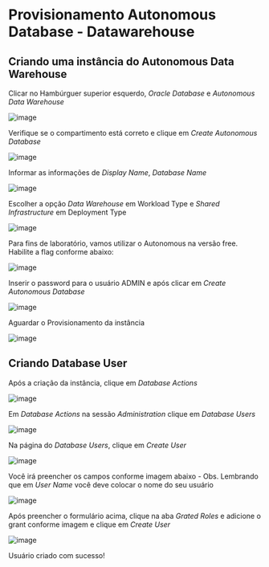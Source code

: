 # Provisionamento Autonomous Database - Datawarehouse

## Criando uma instância do Autonomous Data Warehouse

Clicar no Hambúrguer superior esquerdo, <i>Oracle Database</i> e <i>Autonomous Data Warehouse</i>
  
![image](https://user-images.githubusercontent.com/46925501/155531068-e823c84f-3210-46b5-8777-121221267337.png)

Verifique se o compartimento está correto e clique em <i>Create Autonomous Database</i>
  
![image](https://user-images.githubusercontent.com/46925501/155531442-d1aab77d-acd2-4d0a-8d2b-85beda0d63dd.png)

Informar as informações de <i>Display Name</i>, <i>Database Name</i>

![image](https://user-images.githubusercontent.com/46925501/155531754-eaa11f9e-abf7-4469-b88b-77de1be498ac.png)

Escolher a opção <i>Data Warehouse</i> em Workload Type e <i>Shared Infrastructure</i> em Deployment Type
  
![image](https://user-images.githubusercontent.com/46925501/155531853-ed62f919-91df-4f71-8c89-f5e74efc0ade.png)

Para fins de laboratório, vamos utilizar o Autonomous na versão free. Habilite a flag conforme abaixo:
  
![image](https://user-images.githubusercontent.com/46925501/155532160-00d419e2-bfc7-464f-adc3-899448ed1cd4.png)

Inserir o password para o usuário ADMIN e após clicar em <i>Create Autonomous Database</i>

![image](https://user-images.githubusercontent.com/46925501/155532347-1a68151d-bc96-4040-b794-a7674cbdd77b.png)

Aguardar o Provisionamento da instância

![image](https://user-images.githubusercontent.com/46925501/155532515-a38c5be1-068d-4914-a8cb-e72d7a3043af.png)

## Criando Database User

Após a criação da instância, clique em <i>Database Actions</i>

![image](https://user-images.githubusercontent.com/46925501/169381881-89d01052-1f34-4e23-8895-7fd14afc5b68.png)

Em <i>Database Actions</i> na sessão <i>Administration</i> clique em <i>Database Users</i>

![image](https://user-images.githubusercontent.com/46925501/169382132-75184f33-2003-4c3e-b886-3e21600f90b8.png)

Na página do <i>Database Users</i>, clique em <i>Create User</i>

![image](https://user-images.githubusercontent.com/46925501/169382231-d8f66cbc-a2d4-4b27-a3b4-1a316904565f.png)

Você irá preencher os campos conforme imagem abaixo - Obs. Lembrando que em <i>User Name</i> você deve colocar o nome do seu usuário

![image](https://user-images.githubusercontent.com/46925501/169382354-97421bcc-a888-453d-b2a0-a5dcbbf28377.png)

Após preencher o formulário acima, clique na aba <i>Grated Roles</i> e adicione o grant conforme imagem e clique em <i>Create User</i>

![image](https://user-images.githubusercontent.com/46925501/169382645-7edb2a57-653c-4bdf-882b-d2d7f4d663bd.png)

Usuário criado com sucesso!
